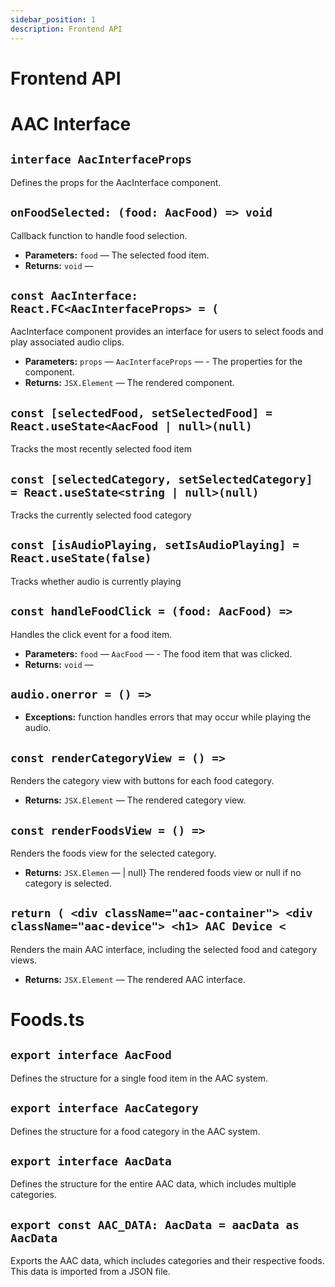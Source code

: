 ```yaml
---
sidebar_position: 1
description: Frontend API
---
```


# Frontend API


# AAC Interface
## `interface AacInterfaceProps`

Defines the props for the AacInterface component.

## `onFoodSelected: (food: AacFood) => void`

Callback function to handle food selection.

 * **Parameters:** `food` — The selected food item.
 * **Returns:** `void` — 

## `const AacInterface: React.FC<AacInterfaceProps> = (`

AacInterface component provides an interface for users to select foods and play associated audio clips.

 * **Parameters:** `props` — `AacInterfaceProps` — - The properties for the component.
 * **Returns:** `JSX.Element` — The rendered component.

## `const [selectedFood, setSelectedFood] = React.useState<AacFood | null>(null)`

Tracks the most recently selected food item

## `const [selectedCategory, setSelectedCategory] = React.useState<string | null>(null)`

Tracks the currently selected food category

## `const [isAudioPlaying, setIsAudioPlaying] = React.useState(false)`

Tracks whether audio is currently playing

## `const handleFoodClick = (food: AacFood) =>`

Handles the click event for a food item.

 * **Parameters:** `food` — `AacFood` — - The food item that was clicked.
 * **Returns:** `void` — 

## `audio.onerror = () =>`

 * **Exceptions:** function handles errors that may occur while playing the audio.

## `const renderCategoryView = () =>`

Renders the category view with buttons for each food category.

 * **Returns:** `JSX.Element` — The rendered category view.

## `const renderFoodsView = () =>`

Renders the foods view for the selected category.

 * **Returns:** `JSX.Elemen` — | null} The rendered foods view or null if no category is selected.

## `return ( <div className="aac-container"> <div className="aac-device"> <h1> AAC Device <`

Renders the main AAC interface, including the selected food and category views.

 * **Returns:** `JSX.Element` — The rendered AAC interface.


# Foods.ts

## `export interface AacFood`

Defines the structure for a single food item in the AAC system.

## `export interface AacCategory`

Defines the structure for a food category in the AAC system.

## `export interface AacData`

Defines the structure for the entire AAC data, which includes multiple categories.

## `export const AAC_DATA: AacData = aacData as AacData`

Exports the AAC data, which includes categories and their respective foods. This data is imported from a JSON file.